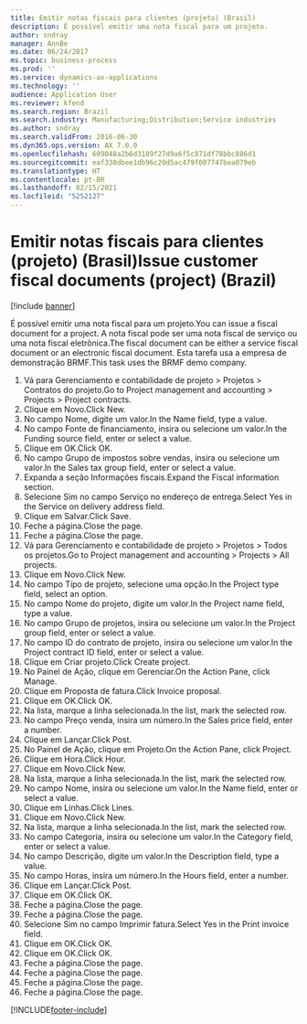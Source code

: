 ```yaml
---
title: Emitir notas fiscais para clientes (projeto) (Brasil)
description: É possível emitir uma nota fiscal para um projeto.
author: sndray
manager: AnnBe
ms.date: 06/24/2017
ms.topic: business-process
ms.prod: ''
ms.service: dynamics-ax-applications
ms.technology: ''
audience: Application User
ms.reviewer: kfend
ms.search.region: Brazil
ms.search.industry: Manufacturing;Distribution;Service industries
ms.author: sndray
ms.search.validFrom: 2016-06-30
ms.dyn365.ops.version: AX 7.0.0
ms.openlocfilehash: 609048a2b6d3189f27d9a6f5c871df78bbc886d1
ms.sourcegitcommit: eaf330dbee1db96c20d5ac479f007747bea079eb
ms.translationtype: HT
ms.contentlocale: pt-BR
ms.lasthandoff: 02/15/2021
ms.locfileid: "5252127"
---
```

# <a name="issue-customer-fiscal-documents-project-brazil"></a><span data-ttu-id="03536-103">Emitir notas fiscais para clientes (projeto) (Brasil)</span><span class="sxs-lookup"><span data-stu-id="03536-103">Issue customer fiscal documents (project) (Brazil)</span></span>

[!include [banner](../../includes/banner.md)]

<span data-ttu-id="03536-104">É possível emitir uma nota fiscal para um projeto.</span><span class="sxs-lookup"><span data-stu-id="03536-104">You can issue a fiscal document for a project.</span></span> <span data-ttu-id="03536-105">A nota fiscal pode ser uma nota fiscal de serviço ou uma nota fiscal eletrônica.</span><span class="sxs-lookup"><span data-stu-id="03536-105">The fiscal document can be either a service fiscal document or an electronic fiscal document.</span></span> <span data-ttu-id="03536-106">Esta tarefa usa a empresa de demonstração BRMF.</span><span class="sxs-lookup"><span data-stu-id="03536-106">This task uses the BRMF demo company.</span></span>

1. <span data-ttu-id="03536-107">Vá para Gerenciamento e contabilidade de projeto > Projetos > Contratos do projeto.</span><span class="sxs-lookup"><span data-stu-id="03536-107">Go to Project management and accounting > Projects > Project contracts.</span></span>
2. <span data-ttu-id="03536-108">Clique em Novo.</span><span class="sxs-lookup"><span data-stu-id="03536-108">Click New.</span></span>
3. <span data-ttu-id="03536-109">No campo Nome, digite um valor.</span><span class="sxs-lookup"><span data-stu-id="03536-109">In the Name field, type a value.</span></span>
4. <span data-ttu-id="03536-110">No campo Fonte de financiamento, insira ou selecione um valor.</span><span class="sxs-lookup"><span data-stu-id="03536-110">In the Funding source field, enter or select a value.</span></span>
5. <span data-ttu-id="03536-111">Clique em OK.</span><span class="sxs-lookup"><span data-stu-id="03536-111">Click OK.</span></span>
6. <span data-ttu-id="03536-112">No campo Grupo de impostos sobre vendas, insira ou selecione um valor.</span><span class="sxs-lookup"><span data-stu-id="03536-112">In the Sales tax group field, enter or select a value.</span></span>
7. <span data-ttu-id="03536-113">Expanda a seção Informações fiscais.</span><span class="sxs-lookup"><span data-stu-id="03536-113">Expand the Fiscal information section.</span></span>
8. <span data-ttu-id="03536-114">Selecione Sim no campo Serviço no endereço de entrega.</span><span class="sxs-lookup"><span data-stu-id="03536-114">Select Yes in the Service on delivery address field.</span></span>
9. <span data-ttu-id="03536-115">Clique em Salvar.</span><span class="sxs-lookup"><span data-stu-id="03536-115">Click Save.</span></span>
10. <span data-ttu-id="03536-116">Feche a página.</span><span class="sxs-lookup"><span data-stu-id="03536-116">Close the page.</span></span>
11. <span data-ttu-id="03536-117">Feche a página.</span><span class="sxs-lookup"><span data-stu-id="03536-117">Close the page.</span></span>
12. <span data-ttu-id="03536-118">Vá para Gerenciamento e contabilidade de projeto > Projetos > Todos os projetos.</span><span class="sxs-lookup"><span data-stu-id="03536-118">Go to Project management and accounting > Projects > All projects.</span></span>
13. <span data-ttu-id="03536-119">Clique em Novo.</span><span class="sxs-lookup"><span data-stu-id="03536-119">Click New.</span></span>
14. <span data-ttu-id="03536-120">No campo Tipo de projeto, selecione uma opção.</span><span class="sxs-lookup"><span data-stu-id="03536-120">In the Project type field, select an option.</span></span>
15. <span data-ttu-id="03536-121">No campo Nome do projeto, digite um valor.</span><span class="sxs-lookup"><span data-stu-id="03536-121">In the Project name field, type a value.</span></span>
16. <span data-ttu-id="03536-122">No campo Grupo de projetos, insira ou selecione um valor.</span><span class="sxs-lookup"><span data-stu-id="03536-122">In the Project group field, enter or select a value.</span></span>
17. <span data-ttu-id="03536-123">No campo ID do contrato de projeto, insira ou selecione um valor.</span><span class="sxs-lookup"><span data-stu-id="03536-123">In the Project contract ID field, enter or select a value.</span></span>
18. <span data-ttu-id="03536-124">Clique em Criar projeto.</span><span class="sxs-lookup"><span data-stu-id="03536-124">Click Create project.</span></span>
19. <span data-ttu-id="03536-125">No Painel de Ação, clique em Gerenciar.</span><span class="sxs-lookup"><span data-stu-id="03536-125">On the Action Pane, click Manage.</span></span>
20. <span data-ttu-id="03536-126">Clique em Proposta de fatura.</span><span class="sxs-lookup"><span data-stu-id="03536-126">Click Invoice proposal.</span></span>
21. <span data-ttu-id="03536-127">Clique em OK.</span><span class="sxs-lookup"><span data-stu-id="03536-127">Click OK.</span></span>
22. <span data-ttu-id="03536-128">Na lista, marque a linha selecionada.</span><span class="sxs-lookup"><span data-stu-id="03536-128">In the list, mark the selected row.</span></span>
23. <span data-ttu-id="03536-129">No campo Preço venda, insira um número.</span><span class="sxs-lookup"><span data-stu-id="03536-129">In the Sales price field, enter a number.</span></span>
24. <span data-ttu-id="03536-130">Clique em Lançar.</span><span class="sxs-lookup"><span data-stu-id="03536-130">Click Post.</span></span>
25. <span data-ttu-id="03536-131">No Painel de Ação, clique em Projeto.</span><span class="sxs-lookup"><span data-stu-id="03536-131">On the Action Pane, click Project.</span></span>
26. <span data-ttu-id="03536-132">Clique em Hora.</span><span class="sxs-lookup"><span data-stu-id="03536-132">Click Hour.</span></span>
27. <span data-ttu-id="03536-133">Clique em Novo.</span><span class="sxs-lookup"><span data-stu-id="03536-133">Click New.</span></span>
28. <span data-ttu-id="03536-134">Na lista, marque a linha selecionada.</span><span class="sxs-lookup"><span data-stu-id="03536-134">In the list, mark the selected row.</span></span>
29. <span data-ttu-id="03536-135">No campo Nome, insira ou selecione um valor.</span><span class="sxs-lookup"><span data-stu-id="03536-135">In the Name field, enter or select a value.</span></span>
30. <span data-ttu-id="03536-136">Clique em Linhas.</span><span class="sxs-lookup"><span data-stu-id="03536-136">Click Lines.</span></span>
31. <span data-ttu-id="03536-137">Clique em Novo.</span><span class="sxs-lookup"><span data-stu-id="03536-137">Click New.</span></span>
32. <span data-ttu-id="03536-138">Na lista, marque a linha selecionada.</span><span class="sxs-lookup"><span data-stu-id="03536-138">In the list, mark the selected row.</span></span>
33. <span data-ttu-id="03536-139">No campo Categoria, insira ou selecione um valor.</span><span class="sxs-lookup"><span data-stu-id="03536-139">In the Category field, enter or select a value.</span></span>
34. <span data-ttu-id="03536-140">No campo Descrição, digite um valor.</span><span class="sxs-lookup"><span data-stu-id="03536-140">In the Description field, type a value.</span></span>
35. <span data-ttu-id="03536-141">No campo Horas, insira um número.</span><span class="sxs-lookup"><span data-stu-id="03536-141">In the Hours field, enter a number.</span></span>
36. <span data-ttu-id="03536-142">Clique em Lançar.</span><span class="sxs-lookup"><span data-stu-id="03536-142">Click Post.</span></span>
37. <span data-ttu-id="03536-143">Clique em OK.</span><span class="sxs-lookup"><span data-stu-id="03536-143">Click OK.</span></span>
38. <span data-ttu-id="03536-144">Feche a página.</span><span class="sxs-lookup"><span data-stu-id="03536-144">Close the page.</span></span>
39. <span data-ttu-id="03536-145">Feche a página.</span><span class="sxs-lookup"><span data-stu-id="03536-145">Close the page.</span></span>
40. <span data-ttu-id="03536-146">Selecione Sim no campo Imprimir fatura.</span><span class="sxs-lookup"><span data-stu-id="03536-146">Select Yes in the Print invoice field.</span></span>
41. <span data-ttu-id="03536-147">Clique em OK.</span><span class="sxs-lookup"><span data-stu-id="03536-147">Click OK.</span></span>
42. <span data-ttu-id="03536-148">Clique em OK.</span><span class="sxs-lookup"><span data-stu-id="03536-148">Click OK.</span></span>
43. <span data-ttu-id="03536-149">Feche a página.</span><span class="sxs-lookup"><span data-stu-id="03536-149">Close the page.</span></span>
44. <span data-ttu-id="03536-150">Feche a página.</span><span class="sxs-lookup"><span data-stu-id="03536-150">Close the page.</span></span>
45. <span data-ttu-id="03536-151">Feche a página.</span><span class="sxs-lookup"><span data-stu-id="03536-151">Close the page.</span></span>
46. <span data-ttu-id="03536-152">Feche a página.</span><span class="sxs-lookup"><span data-stu-id="03536-152">Close the page.</span></span>



[!INCLUDE[footer-include](../../../includes/footer-banner.md)]